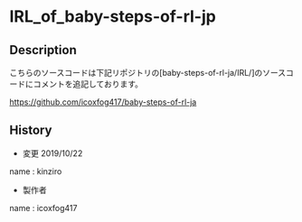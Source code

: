 IRL_of_baby-steps-of-rl-jp
====


## Description


こちらのソースコードは下記リポジトリの[baby-steps-of-rl-ja/IRL/]のソースコードにコメントを追記しております。

https://github.com/icoxfog417/baby-steps-of-rl-ja

## History

- 変更 2019/10/22

name : kinziro

- 製作者

name : icoxfog417



